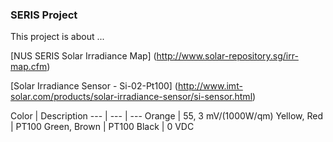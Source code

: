 ### SERIS Project

This project is about ...

[NUS SERIS Solar Irradiance Map] (http://www.solar-repository.sg/irr-map.cfm)

[Solar Irradiance Sensor - Si-02-Pt100] (http://www.imt-solar.com/products/solar-irradiance-sensor/si-sensor.html)

 Color | Description
--- | --- | ---
Orange | 55, 3 mV/(1000W/qm)
Yellow, Red | PT100
Green, Brown | PT100
Black | 0 VDC
